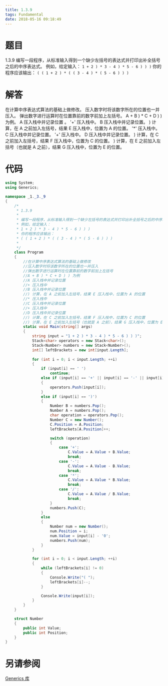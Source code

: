 ```yaml
---
title: 1.3.9
tags: Fundamental
date: 2018-05-16 09:18:49
---
```


# 题目

1.3.9
编写一段程序，从标准输入得到一个缺少左括号的表达式并打印出补全括号之后的中序表达式。 
例如，给定输入： 
`1 + 2 ) * 3 - 4 ) * 5 - 6 ) ) )` 
你的程序应该输出： 
`( ( 1 + 2 ) * ( ( 3 - 4 ) * ( 5 - 6 ) ) )`

# 解答

在计算中序表达式算法的基础上做修改。 
压入数字时将该数字所在的位置也一并压入。 
弹出数字进行运算时在位置靠前的数字前加上左括号。 
A + B ) * C + D ) ) 为例。 
A 压入栈中并记录位置 。
'+' 压入栈中。 
B 压入栈中并记录位置。
) 计算，在 A 之前加入左括号，结果 E 压入栈中，位置为 A 的位置。 
'*' 压入栈中。 
C 压入栈中并记录位置。 
'+' 压入栈中。 
D 压入栈中并记录位置。 
) 计算，在 C 之前加入左括号，结果 F 压入栈中，位置为 C 的位置。
) 计算，在 E 之前加入左括号（也就是 A 之前），结果 G 压入栈中，位置为 E 的位置。

# 代码

```csharp
using System;
using Generics;

namespace _1._3._9
{
    /*
     * 1.3.9
     * 
     * 编写一段程序，从标准输入得到一个缺少左括号的表达式并打印出补全括号之后的中序表达式。
     * 例如，给定输入：
     * 1 + 2 ) * 3 - 4 ) * 5 - 6 ) ) )
     * 你的程序应该输出：
     * ( ( 1 + 2 ) * ( ( 3 - 4 ) * ( 5 - 6 ) ) )
     * 
     */
    class Program
    {
        //在计算中序表达式算法的基础上做修改
        //压入数字时将该数字所在的位置也一并压入
        //弹出数字进行运算时在位置靠前的数字前加上左括号
        //A + B ) * C + D ) ) 为例
        //A 压入栈中并记录位置                                        
        //+ 压入栈中
        //B 压入栈中并记录位置                                             
        //) 计算，在 A 之前加入左括号，结果 E 压入栈中，位置为 A 的位置
        //* 压入栈中
        //C 压入栈中并记录位置
        //+ 压入栈中
        //D 压入栈中并记录位置
        //) 计算，在 C 之前加入左括号，结果 F 压入栈中，位置为 C 的位置
        //) 计算，在 E 之前加入左括号（也就是 A 之前），结果 G 压入栈中，位置为 E 的位置。
        static void Main(string[] args)
        {
            string input = "1 + 2 ) * 3 - 4 ) * 5 - 6 ) ) )";
            Stack<char> operators = new Stack<char>();
            Stack<Number> numbers = new Stack<Number>();
            int[] leftBrackets = new int[input.Length];
            
            for (int i = 0; i < input.Length; ++i)
            {
                if (input[i] == ' ')
                    continue;
                else if (input[i] == '+' || input[i] == '-' || input[i] == '*' || input[i] == '/')
                {
                    operators.Push(input[i]);
                }
                else if (input[i] == ')')
                {
                    Number B = numbers.Pop();
                    Number A = numbers.Pop();
                    char operation = operators.Pop();
                    Number C = new Number();
                    C.Position = A.Position;
                    leftBrackets[A.Position]++;

                    switch (operation)
                    {
                        case '+':
                            C.Value = A.Value + B.Value;
                            break;
                        case '-':
                            C.Value = A.Value - B.Value;
                            break;
                        case '*':
                            C.Value = A.Value * B.Value;
                            break;
                        case '/':
                            C.Value = A.Value / B.Value;
                            break;
                    }
                    numbers.Push(C);
                }
                else
                {
                    Number num = new Number();
                    num.Position = i;
                    num.Value = input[i] - '0';
                    numbers.Push(num);
                }
            }

            for (int i = 0; i < input.Length; ++i)
            {
                while (leftBrackets[i] != 0)
                {
                    Console.Write("( ");
                    leftBrackets[i]--;
                }

                Console.Write(input[i]);
            }
        }
    }

    struct Number
    {
        public int Value;
        public int Position;
    }
}
```

# 另请参阅

[Generics 库](https://github.com/ikesnowy/Algorithms-4th-Edition-in-Csharp/tree/master/1%20Fundamental/1.3/Generics)